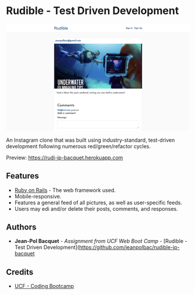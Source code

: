 # Rudible - Test Driven Development
![Image of Rudible](app/assets/images/rudible-preview.png)

An Instagram clone that was built using industry-standard, test-driven development following numerous red/green/refactor cycles.

Preview:
https://rudi-jp-bacquet.herokuapp.com

## Features
* [Ruby on Rails](https://guides.rubyonrails.org/) - The web framework used.
* Mobile-responsive.
* Features a general feed of all pictures, as well as user-specific feeds.
* Users may edi and/or delete their posts, comments, and responses.

## Authors
* **Jean-Pol Bacquet** - *Assignment from UCF Web Boot Camp* - [Rudible - Test Driven Development](https://github.com/jeanpolbac/rudible-jp-bacquet

## Credits
* [UCF - Coding Bootcamp](https://bootcamp.ce.ucf.edu/coding/)
